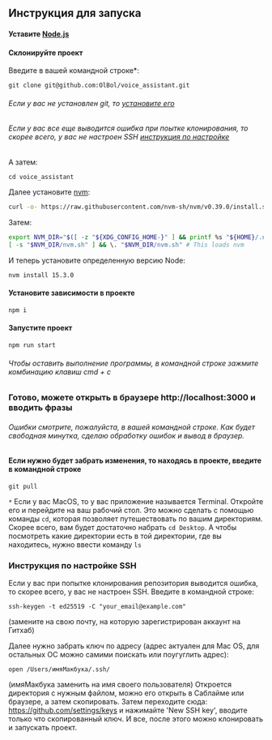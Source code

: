 ## Инструкция для запуска
#### Уставите [Node.js](https://nodejs.org/ru/download/)
#### Склонируйте проект
Введите в вашей командной строке*:

    git clone git@github.com:OlBol/voice_assistant.git
###### Если у вас не установлен git, то [установите его](https://git-scm.com/downloads)
###### Если у вас все еще выводится ошибка при поытке клонирования, то скорее всего, у вас не настроен SSH [инструкция по настройке](https://github.com/OlBol/voice_assistant#%D1%81%D0%BA%D0%BB%D0%BE%D0%BD%D0%B8%D1%80%D1%83%D0%B9%D1%82%D0%B5-%D0%BF%D1%80%D0%BE%D0%B5%D0%BA%D1%82)
А затем:

    cd voice_assistant
Далее установите [nvm](https://github.com/nvm-sh/nvm):
```sh
curl -o- https://raw.githubusercontent.com/nvm-sh/nvm/v0.39.0/install.sh | bash
```
Затем:
```sh
export NVM_DIR="$([ -z "${XDG_CONFIG_HOME-}" ] && printf %s "${HOME}/.nvm" || printf %s "${XDG_CONFIG_HOME}/nvm")"
[ -s "$NVM_DIR/nvm.sh" ] && \. "$NVM_DIR/nvm.sh" # This loads nvm
```

И теперь установите определенную версию Node:

    nvm install 15.3.0

#### Установите зависимости в проекте
    npm i

#### Запустите проект
    npm run start
###### Чтобы оставить выполнение программы, в командной строке зажмите комбинацию клавиш cmd + с

### Готово, можете открыть в браузере http://localhost:3000 и вводить фразы
###### Ошибки смотрите, пожалуйста, в вашей командной строке. Как будет свободная минутка, сделаю обработку ошибок и вывод в браузер.

#### Если нужно будет забрать изменения, то находясь в проекте, введите в командной строке
    git pull

`*` Если у вас MacOS, то у вас приложение называется Terminal. Откройте его и перейдите на ваш рабочий стол. Это можно сделать с помощью команды `cd`, которая позволяет путешествовать по вашим директориям.
Скорее всего, вам будет достаточно набрать `cd Desktop`. А чтобы посмотреть какие директории есть в той директории, где вы находитесь, нужно ввести команду `ls`


### Инструкция по настройке SSH

Если у вас при попытке клонирования репозитория выводится ошибка, то скорее всего, у вас не настроен SSH. 
Введите в командной строке:

    ssh-keygen -t ed25519 -C "your_email@example.com"
(замените на свою почту, на которую зарегистрирован аккаунт на Гитхаб)

Далее нужно забрать ключ по адресу (адрес актуален для Mac OS, для остальных ОС можно самими поискать или поугуглить адрес):
    
    open /Users/имяМакбука/.ssh/
(имяМакбука заменить на имя своего пользователя)
Откроется директория с нужным файлом, можно его открыть в Саблайме или браузере, а затем скопировать.
Затем переходите сюда: https://github.com/settings/keys и нажимайте 'New SSH key', вводите только что скопированный ключ.
И все, после этого можно клонировать и запускать проект.
